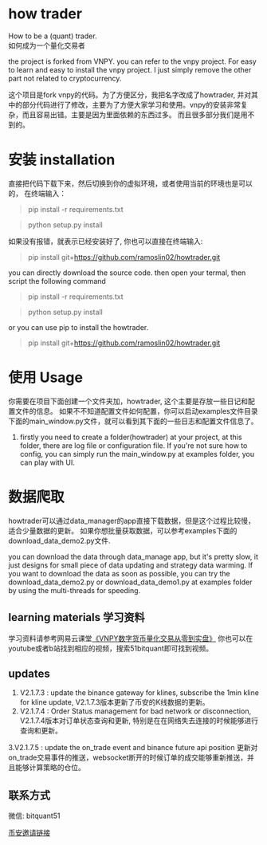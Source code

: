 # how trader
How to be a (quant) trader.  
如何成为一个量化交易者

the project is forked from VNPY. you can refer to the vnpy project. For
easy to learn and easy to install the vnpy project. I just simply remove
the other part not related to cryptocurrency. 

这个项目是fork vnpy的代码。为了方便区分，我把名字改成了howtrader,
并对其中的部分代码进行了修改，主要为了方便大家学习和使用。vnpy的安装非常复杂，而且容易出错。主要是因为里面依赖的东西过多。
而且很多部分我们是用不到的。

# 安装 installation 
直接把代码下载下来，然后切换到你的虚拟环境，或者使用当前的环境也是可以的， 在终端输入：

> pip install -r requirements.txt 

> python setup.py install 

如果没有报错，就表示已经安装好了, 你也可以直接在终端输入:
> pip install git+https://github.com/ramoslin02/howtrader.git

you can directly download the source code. then open your termal, then
script the following command

> pip install -r requirements.txt 

> python setup.py install 

or you can use pip to install the howtrader.
> pip install git+https://github.com/ramoslin02/howtrader.git


# 使用 Usage
你需要在项目下面创建一个文件夹加，howtrader, 这个主要是存放一些日记和配置文件的信息。
如果不不知道配置文件如何配置，你可以启动examples文件目录下面的main_window.py文件，就可以看到其下面的一些日志和配置文件信息了。

1. firstly you need to create a folder(howtrader) at your project, at
   this folder, there are log file or configuration file. If you're not
   sure how to config, you can simply run the main_window.py at examples
   folder, you can play with UI.
# 数据爬取
howtrader可以通过data_manager的app直接下载数据，但是这个过程比较慢，适合少量数据的更新。
如果你想批量获取数据，可以参考examples下面的download_data_demo2.py文件.

you can download the data through data_manage app, but it's pretty slow,
it just designs for small piece of data updating and strategy data
warming. If you want to download the data as soon as possible, you can
try the download_data_demo2.py or download_data_demo1.py at examples
folder by using the multi-threads for speeding.

## learning materials 学习资料

学习资料请参考网易云课堂[《VNPY数字货币量化交易从零到实盘》](https://study.163.com/course/courseMain.htm?courseId=1210904816)
你也可以在youtube或者b站找到相应的视频，搜索51bitquant即可找到视频。

## updates

1. V2.1.7.3 : update the binance gateway for klines, subscribe the 1min
   kline for kline update, V2.1.7.3版本更新了币安的K线数据的更新。
2. V2.1.7.4 : Order Status management for bad network or disconnection,
   V2.1.7.4版本对订单状态查询和更新,
   特别是在在网络失去连接的时候能够进行查询和更新。

3.V2.1.7.5 : update the on_trade event and binance future api position
更新对on_trade交易事件的推送，websocket断开的时候订单的成交能够重新推送，并且能够计算策略的仓位。


## 联系方式
微信: bitquant51

[币安邀请链接](https://www.binancezh.pro/cn/futures/ref/51bitquant)